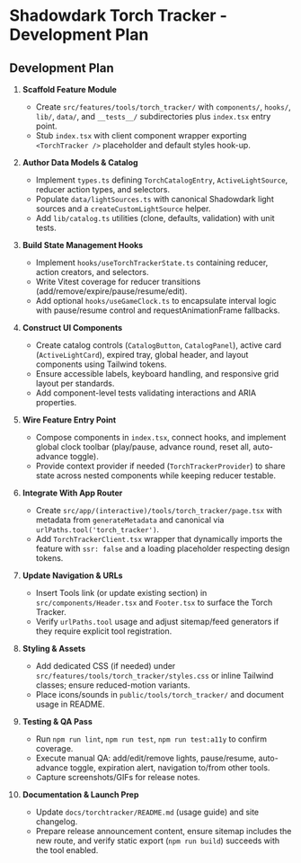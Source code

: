 # Shadowdark Torch Tracker - Development Plan

## Development Plan

1. **Scaffold Feature Module**
   - Create `src/features/tools/torch_tracker/` with `components/`, `hooks/`, `lib/`, `data/`, and `__tests__/` subdirectories plus `index.tsx` entry point.
   - Stub `index.tsx` with client component wrapper exporting `<TorchTracker />` placeholder and default styles hook-up.

2. **Author Data Models & Catalog**
   - Implement `types.ts` defining `TorchCatalogEntry`, `ActiveLightSource`, reducer action types, and selectors.
   - Populate `data/lightSources.ts` with canonical Shadowdark light sources and a `createCustomLightSource` helper.
   - Add `lib/catalog.ts` utilities (clone, defaults, validation) with unit tests.

3. **Build State Management Hooks**
   - Implement `hooks/useTorchTrackerState.ts` containing reducer, action creators, and selectors.
   - Write Vitest coverage for reducer transitions (add/remove/expire/pause/resume/edit).
   - Add optional `hooks/useGameClock.ts` to encapsulate interval logic with pause/resume control and requestAnimationFrame fallbacks.

4. **Construct UI Components**
   - Create catalog controls (`CatalogButton`, `CatalogPanel`), active card (`ActiveLightCard`), expired tray, global header, and layout components using Tailwind tokens.
   - Ensure accessible labels, keyboard handling, and responsive grid layout per standards.
   - Add component-level tests validating interactions and ARIA properties.

5. **Wire Feature Entry Point**
   - Compose components in `index.tsx`, connect hooks, and implement global clock toolbar (play/pause, advance round, reset all, auto-advance toggle).
   - Provide context provider if needed (`TorchTrackerProvider`) to share state across nested components while keeping reducer testable.

6. **Integrate With App Router**
   - Create `src/app/(interactive)/tools/torch_tracker/page.tsx` with metadata from `generateMetadata` and canonical via `urlPaths.tool('torch_tracker')`.
   - Add `TorchTrackerClient.tsx` wrapper that dynamically imports the feature with `ssr: false` and a loading placeholder respecting design tokens.

7. **Update Navigation & URLs**
   - Insert Tools link (or update existing section) in `src/components/Header.tsx` and `Footer.tsx` to surface the Torch Tracker.
   - Verify `urlPaths.tool` usage and adjust sitemap/feed generators if they require explicit tool registration.

8. **Styling & Assets**
   - Add dedicated CSS (if needed) under `src/features/tools/torch_tracker/styles.css` or inline Tailwind classes; ensure reduced-motion variants.
   - Place icons/sounds in `public/tools/torch_tracker/` and document usage in README.

9. **Testing & QA Pass**
   - Run `npm run lint`, `npm run test`, `npm run test:a11y` to confirm coverage.
   - Execute manual QA: add/edit/remove lights, pause/resume, auto-advance toggle, expiration alert, navigation to/from other tools.
   - Capture screenshots/GIFs for release notes.

10. **Documentation & Launch Prep**
    - Update `docs/torchtracker/README.md` (usage guide) and site changelog.
    - Prepare release announcement content, ensure sitemap includes the new route, and verify static export (`npm run build`) succeeds with the tool enabled.

